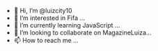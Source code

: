 - 👋 Hi, I’m @luizcity10
- 👀 I’m interested in Fifa ...
- 🌱 I’m currently learning JavaScript ...
- 💞️ I’m looking to collaborate on MagazineLuiza...
- 📫 How to reach me ...

<!---
luizcity10/luizcity10 is a ✨ special ✨ repository because its `README.md` (this file) appears on your GitHub profile.
You can click the Preview link to take a look at your changes.
--->
